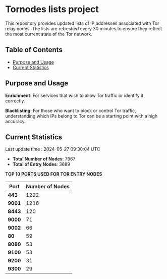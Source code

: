 # Tornodes lists project

This repository provides updated lists of IP addresses associated with Tor relay nodes. The lists are refreshed every 30 minutes to ensure they reflect the most current state of the Tor network.

## Table of Contents

- [Purpose and Usage](#purpose-and-usage)
- [Current Statistics](#current-statistics)


## Purpose and Usage

**Enrichment**: For services that wish to allow Tor traffic or identify it correctly.

**Blacklisting**: For those who want to block or control Tor traffic, understanding which IPs belong to Tor can be a starting point with a high accuracy.

## Current Statistics

Last update time : 2024-05-27 09:30:04 UTC

- **Total Number of Nodes**: 7967
- **Total of Entry Nodes**: 3689

**TOP 10 PORTS USED FOR TOR ENTRY NODES**

| **Port** | **Number of Nodes** |
|------|-----------------|
| **443**   | 1222  |
| **9001**   | 1216  |
| **8443**   | 120  |
| **9000**   | 71  |
| **9002**   | 66  |
| **80**   | 59  |
| **8080**   | 53  |
| **9100**   | 53  |
| **9200**   | 31  |
| **9300**   | 29  |

